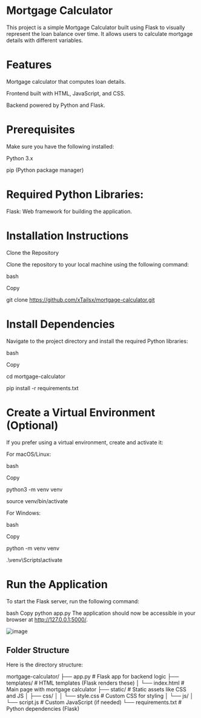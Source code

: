 # Mortgage Calculator
This project is a simple Mortgage Calculator built using Flask to visually represent the loan balance over time. It allows users to calculate mortgage details with different variables.

# Features
Mortgage calculator that computes loan details.

Frontend built with HTML, JavaScript, and CSS.

Backend powered by Python and Flask.

# Prerequisites
Make sure you have the following installed:

Python 3.x

pip (Python package manager)

# Required Python Libraries:
Flask: Web framework for building the application.

# Installation Instructions
Clone the Repository

Clone the repository to your local machine using the following command:

bash

Copy

git clone https://github.com/xTailsx/mortgage-calculator.git

# Install Dependencies

Navigate to the project directory and install the required Python libraries:

bash

Copy

cd mortgage-calculator

pip install -r requirements.txt

# Create a Virtual Environment (Optional)

If you prefer using a virtual environment, create and activate it:

For macOS/Linux:

bash

Copy

python3 -m venv venv

source venv/bin/activate

For Windows:

bash

Copy

python -m venv venv

.\venv\Scripts\activate

# Run the Application

To start the Flask server, run the following command:

bash
Copy
python app.py
The application should now be accessible in your browser at http://127.0.0.1:5000/.

![image](https://github.com/user-attachments/assets/b58fb824-31f7-4337-ab35-7e7fdb3ad234)


## Folder Structure

Here is the directory structure:


mortgage-calculator/
├── app.py                # Flask app for backend logic
├── templates/            # HTML templates (Flask renders these)
│   └── index.html        # Main page with mortgage calculator
├── static/               # Static assets like CSS and JS
│   ├── css/
│   │   └── style.css     # Custom CSS for styling
│   └── js/
│       └── script.js     # Custom JavaScript (if needed)
└── requirements.txt      # Python dependencies (Flask)
